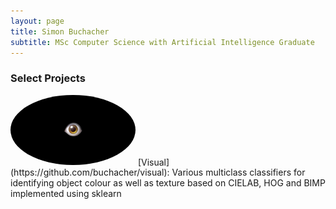 ```yaml
---
layout: page
title: Simon Buchacher
subtitle: MSc Computer Science with Artificial Intelligence Graduate
---
```


### Select Projects

<img src="/assets/img/visual.png" alt="visual" style="width: 200px; border-radius: 100%; clip: rect(0px,50px,100px,0px);"/>
[Visual](https://github.com/buchacher/visual): Various multiclass classifiers for identifying object colour as well as texture based on CIELAB, HOG and BIMP implemented using sklearn
